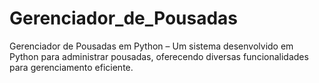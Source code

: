 # Gerenciador_de_Pousadas
 Gerenciador de Pousadas em Python – Um sistema desenvolvido em Python para administrar pousadas, oferecendo diversas funcionalidades para gerenciamento eficiente.
